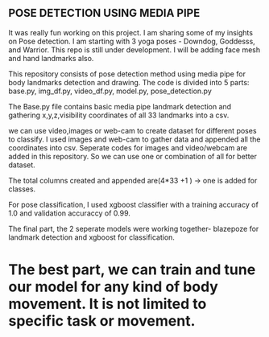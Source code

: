 
## POSE DETECTION USING MEDIA PIPE

It was really fun working on this project. I am sharing some of my insights on Pose detection. I am starting with 3 yoga poses - Downdog, Goddesss, and Warrior. This repo is still under development. I will be adding face mesh and hand landmarks also.


This repository consists of pose detection method using media pipe for body landmarks detection and drawing. 
The code is divided into 5 parts: base.py, img_df.py, video_df.py,  model.py, pose_detection.py

The Base.py file contains basic media pipe landmark detection and gathering x,y,z,visibility coordinates of all 33 landmarks into a csv.
 
we can use video,images or web-cam to create dataset for different poses to classify.
I used images and web-cam to gather data and appended all the coordinates into csv. Seperate codes for images and video/webcam are added in this repository. So we can use one or combination of all for better dataset.


 The total columns created and appended are(4*33 +1 ) -> one is added for classes.

For pose classification, I used xgboost classifier with a training accuracy of 1.0 and validation accuraccy of 0.99. 

The final part, the 2 seperate models were working together- blazepoze for landmark detection and xgboost for classification.


# The best part, we can train and tune our model for any kind of body movement. It is not limited to specific task or movement. 



